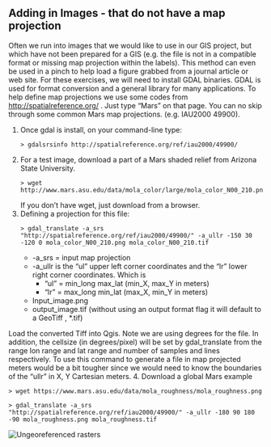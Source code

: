 ## Adding in Images - that do not have a map projection
Often we run into images that we would like to use in our GIS project, but which have not been prepared for a GIS (e.g. the file is not in a compatible format or missing map projection within the labels). This method can even be used in a pinch to help load a figure grabbed from a journal article or web site.
For these exercises, we will need to install GDAL binaries. GDAL is used for format conversion and a general library for many applications. 
To help define map projections we use some codes from http://spatialreference.org/ . Just type “Mars” on that page. You can no skip through some common Mars map projections. (e.g. IAU2000 49900).
1. Once gdal is install, on your command-line type:
    ```
    > gdalsrsinfo http://spatialreference.org/ref/iau2000/49900/
    ```
2. For a test image, download a part of a Mars shaded relief from Arizona State University.
    ```
    > wget http://www.mars.asu.edu/data/mola_color/large/mola_color_N00_210.png
    ```
    If you don’t have wget, just download from a browser.
3. Defining a projection for this file:
    ```
    > gdal_translate -a_srs "http://spatialreference.org/ref/iau2000/49900/" -a_ullr -150 30 -120 0 mola_color_N00_210.png mola_color_N00_210.tif
    ```
    * -a_srs = input map projection
    * -a_ullr is the “ul” upper left corner coordinates and the “lr” lower right corner coordinates. Which is
        * “ul” = min_long max_lat (min_X, max_Y in meters)
        * “lr” = max_long min_lat (max_X, min_Y in meters)
    * Input_image.png
    * output_image.tif (without using an output format flag it will default to a GeoTiff , *.tif)

Load the converted Tiff into Qgis. Note we are using degrees for the file. In addition, the cellsize (in degrees/pixel) will be set by gdal_translate from the range lon range and lat range and number of samples and lines respectively. To use this command to generate a file in map projected meters would be a bit tougher since we would need to know the boundaries of the “ullr” in X, Y Cartesian meters.
4. Download a global Mars example
```
> wget https://www.mars.asu.edu/data/mola_roughness/mola_roughness.png
```
```
> gdal_translate -a_srs "http://spatialreference.org/ref/iau2000/49900/" -a_ullr -180 90 180 -90 mola_roughness.png mola_roughness.tif
```
![Ungeoreferenced rasters](/images/noproj.jpg)

